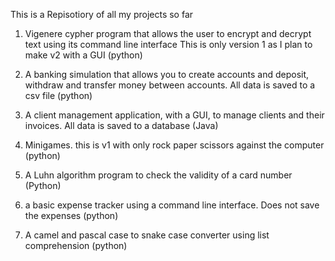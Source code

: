 This is a Repisotiory of all my projects so far

1. Vigenere cypher program that allows the user to encrypt and decrypt text using its command line interface
This is only version 1 as I plan to make v2 with a GUI (python)

2. A banking simulation that allows you to create accounts and deposit, withdraw and transfer money between accounts. All data is saved to a csv file (python)

3. A client management application, with a GUI, to manage clients and their invoices. All data is saved to a database (Java)

4. Minigames. this is v1 with only rock paper scissors against the computer (python)

5. A Luhn algorithm program to check the validity of a card number (Python)

6. a basic expense tracker using a command line interface. Does not save the expenses (python)

7. A camel and pascal case to snake case converter using list comprehension (python)
